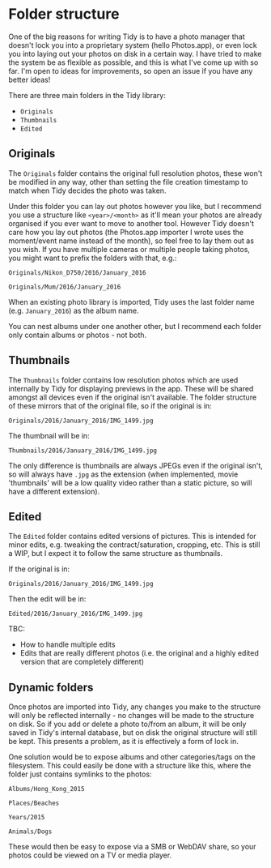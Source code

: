 # Folder structure

One of the big reasons for writing Tidy is to have a photo manager that doesn't lock you into a proprietary system (hello Photos.app), or even lock you into laying out your photos on disk in a certain way. I have tried to make the system be as flexible as possible, and this is what I've come up with so far. I'm open to ideas for improvements, so open an issue if you have any better ideas!

There are three main folders in the Tidy library:

* `Originals`
* `Thumbnails`
* `Edited`

## Originals

The `Originals` folder contains the original full resolution photos, these won't be modified in any way, other than setting the file creation timestamp to match when Tidy decides the photo was taken.

Under this folder you can lay out photos however you like, but I recommend you use a structure like `<year>/<month>` as it'll mean your photos are already organised if you ever want to move to another tool. However Tidy doesn't care how you lay out photos (the Photos.app importer I wrote uses the moment/event name instead of the month), so feel free to lay them out as you wish. If you have multiple cameras or multiple people taking photos, you might want to prefix the folders with that, e.g.:

`Originals/Nikon_D750/2016/January_2016`

`Originals/Mum/2016/January_2016`

When an existing photo library is imported, Tidy uses the last folder name (e.g. `January_2016`) as the album name.

You can nest albums under one another other, but I recommend each folder only contain albums or photos - not both.

## Thumbnails

The `Thumbnails` folder contains low resolution photos which are used internally by Tidy for displaying previews in the app. These will be shared amongst all devices even if the original isn't available. The folder structure of these mirrors that of the original file, so if the original is in:

`Originals/2016/January_2016/IMG_1499.jpg`

The thumbnail will be in:

`Thumbnails/2016/January_2016/IMG_1499.jpg`

The only difference is thumbnails are always JPEGs even if the original isn't, so will always have `.jpg` as the extension (when implemented, movie 'thumbnails' will be a low quality video rather than a static picture, so will have a different extension).

## Edited

The `Edited` folder contains edited versions of pictures. This is intended for minor edits, e.g. tweaking the contract/saturation, cropping, etc. This is still a WIP, but I expect it to follow the same structure as thumbnails.

If the original is in:

`Originals/2016/January_2016/IMG_1499.jpg`

Then the edit will be in:

`Edited/2016/January_2016/IMG_1499.jpg`

TBC:

* How to handle multiple edits
* Edits that are really different photos (i.e. the original and a highly edited version that are completely different)

## Dynamic folders

Once photos are imported into Tidy, any changes you make to the structure will only be reflected internally - no changes will be made to the structure on disk. So if you add or delete a photo to/from an album, it will be only saved in Tidy's internal database, but on disk the original structure will still be kept. This presents a problem, as it is effectively a form of lock in.

One solution would be to expose albums and other categories/tags on the filesystem. This could easily be done with a structure like this, where the folder just contains symlinks to the photos:

`Albums/Hong_Kong_2015`

`Places/Beaches`

`Years/2015`

`Animals/Dogs`

These would then be easy to expose via a SMB or WebDAV share, so your photos could be viewed on a TV or media player.